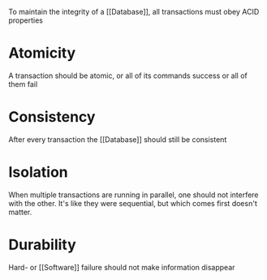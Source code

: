To maintain the integrity of a [[Database]], all transactions must obey ACID properties

# Atomicity

A transaction should be atomic, or all of its commands success or all of them fail

# Consistency

After every transaction the [[Database]] should still be consistent

# Isolation

When multiple transactions are running in parallel, one should not interfere with the other. It's like they were sequential, but which comes first doesn't matter.

# Durability

Hard- or [[Software]] failure should not make information disappear